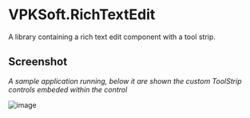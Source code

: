 # VPKSoft.RichTextEdit
A library containing a rich text edit component with a tool strip.

## Screenshot
*A sample application running, below it are shown the custom ToolStrip controls embeded within the control*

![image](https://user-images.githubusercontent.com/40712699/71320842-d63b9480-24b9-11ea-97d6-ffa16ad453f6.png)
